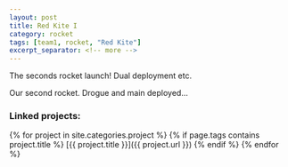 ```yaml
---
layout: post
title: Red Kite I
category: rocket
tags: [team1, rocket, "Red Kite"]
excerpt_separator: <!-- more -->
---
```


The seconds rocket launch! Dual deployment etc.

<!-- more -->

Our second rocket. Drogue and main deployed...

### Linked projects:
{% for project in site.categories.project %}
{% if page.tags contains project.title %}
[{{ project.title }}]({{ project.url }})
{% endif %}
{% endfor %}